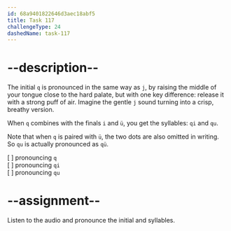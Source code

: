 ```yaml
---
id: 68a9401822646d3aec18abf5
title: Task 117
challengeType: 24
dashedName: task-117
---
```


<!--SPEAKING-->

<!-- (Audio) A: q, qi, qu -->

# --description--

The initial `q` is pronounced in the same way as `j`, by raising the middle of your tongue close to the hard palate, but with one key difference: release it with a strong puff of air. Imagine the gentle `j` sound turning into a crisp, breathy version. 

When `q` combines with the finals `i` and `ü`, you get the syllables: `qi` and `qu`.

Note that when `q` is paired with `ü`, the two dots are also omitted in writing. So `qu` is actually pronounced as `qü`.

[ ] pronouncing `q`  
[ ] pronouncing `qi`  
[ ] pronouncing `qu`

# --assignment--

Listen to the audio and pronounce the initial and syllables.
